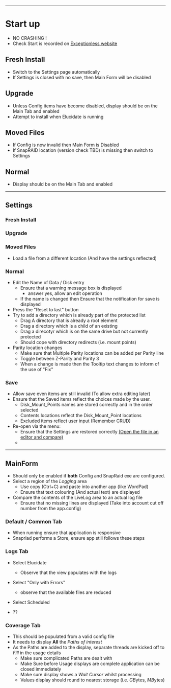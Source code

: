 <hr />

# Start up
- NO CRASHING !
- Check Start is recorded on [Exceptionless website](https://be.exceptionless.io/project/5baf46b571a3042bb85bf097/dashboard)

## Fresh Install
- Switch to the Settings page automatically
- If Settings is closed with no save, then Main Form will be disabled

## Upgrade
- Unless Config items have become disabled, display should be on the Main Tab and enabled
- Attempt to install when Elucidate is running

## Moved Files
- If Config is now invalid then Main Form is Disabled
- If SnapRAID location (version check TBD) is missing then switch to Settings

## Normal
- Display should be on the Main Tab and enabled

<hr />

## Settings

### Fresh Install

### Upgrade

### Moved Files
- Load a file from a different location (And have the settings reflected)

### Normal
- Edit the Name of Data / Disk entry
  - Ensure that a warning message box is displayed
    - answer yes, allow an edit operation
  - If the name is changed then Ensure that the notification for save is displayed
- Press the "Reset to last" button
- Try to add a directory which is already part of the protected list
  - Drag A directory that is already a root element
  - Drag a directory which is a child of an existing
  - Drag a direcotyr which is on the same drive but not currently protected
  - Should cope with directory redirects (i.e. mount points)
- Parity location changes
  - Make sure that Multiple Parity locations can be added per Parity line
  - Toggle between Z-Parity and Parity 3
  - When a change is made then the Tooltip text changes to inform of the use of "Fix"

### Save
- Allow save even items are still invalid (To allow extra editing later)
- Ensure that the Saved items reflect the choices made by the user. 
  - Disk_Mount_Points names are stored correctly and in the order selected
  - Contents locations reflect the Disk_Mount_Point locations
  - Excluded items reflect user input (Remember CRUD)
- Re-open via the menu:
  - Ensure that the Settings are restored correctly [(Open the file in an editor and compare)](https://github.com/Smurf-IV/Elucidate/issues/39)
  - 

<hr />

## MainForm
- Should only be enabled if **both** Config and SnapRaid exe are configured.
- Select a region of the _Logging_ area
  - Use copy (Ctrl+C) and paste into another app (like WordPad)
  - Ensure that text colouring (And actual text) are displayed
- Compare the contents of the LiveLog area to an actual log file
  - Ensure that no missing lines are displayed (Take into account cut off number from the app.config)


### Default / Common Tab
- When running ensure that application is responsive
- Snapriad performs a Store, ensure app still follows these steps

### Logs Tab
- Select Elucidate
  - Observe that the view populates with the logs
- Select "Only with Errors"
  - observe that the available files are reduced

- Select Scheduled
- ??


### Coverage Tab
- This should be populated from a valid config file
- It needs to display **All** the _Paths of interest_
- As the Paths are added to the display, separate threads are kicked off to _Fill_ in the usage details
  - Make sure complicated Paths are dealt with
  - Make Sure before Usage displays are complete application can be closed immediately
  - Make sure display shows a _Wait Cursor_ whilst processing
  - Values display should round to nearest storage (i.e. *GB*ytes, *MB*ytes)


